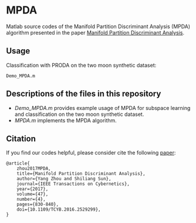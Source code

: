# MPDA
Matlab source codes of the Manifold Partition Discriminant Analysis (MPDA) algorithm presented in the paper [Manifold Partition Discriminant Analysis](https://ieeexplore.ieee.org/document/7434038).

## Usage
Classification with PRODA on the two moon synthetic dataset:
```
Demo_MPDA.m
```

## Descriptions of the files in this repository  
 - *Demo_MPDA.m* provides example usage of MPDA for subspace learning and classification on the two moon synthetic dataset.
 - *MPDA.m* implements the MPDA algorithm.

## Citation
If you find our codes helpful, please consider cite the following [paper](https://ieeexplore.ieee.org/document/7434038):
```
@article{
    zhou2017MPDA,
    title={Manifold Partition Discriminant Analysis},
    author={Yang Zhou and Shiliang Sun},
    journal={IEEE Transactions on Cybernetics},
    year={2017},
    volume={47},
    number={4},
    pages={830-840},
    doi={10.1109/TCYB.2016.2529299},
}
```
